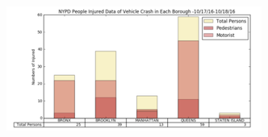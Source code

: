 ![alt text][logo]

[logo]: https://github.com/kq320/PUI2016_kq320/blob/master/HW8_kq320/cc5219.png "cc5219_plot"
